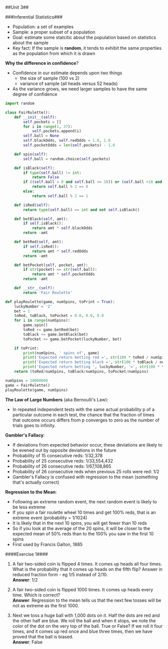 ##Unit 3##

###Inferential Statistics###
* Population: a set of examples
* Sample: a proper subset of a population
* Goal: estimate some statcitic about the population based on statistics about the sample
* Key fact: If the sample is **random**, it tends to exhibit the same properties as the population from which it is drawn

**Why the difference in confidence**?
* Confidence in our estimate depends upon two things
	* the size of sample (100 vs 2)
	* variance of sample (all heads versus 52 heads)
* As the variance grows, we need larger samples to have the same degree of confidence

```python
import random

class FairRulette():
	def __init__(self):
		self.pockets = []
		for i in range(1, 37):
			self.pockets.append(i)
		self.ball = None
		self.blackOdds, self.redOdds = 1.0, 1.0
		self.pocketOdds = len(self.pockets) - 1.0

	def spin(self):
		self.ball = random.choice(self.pockets)

	def isBlack(self):
		if type(self.ball) != int:
			return False
		if ((self.ball > 0 and self.ball <= 10)) or (self.ball >18 and self.ball <=28):
			return self.ball % 2 == 0
		else:
			return self.ball % 2 == 1

	def isRed(self):
		return type(self.ball) == int and not self.isBlack()

	def betBlack(self, amt):
		if self.isBlack():
			return amt * self.blackOdds
		return -amt

	def betRed(self, amt):
		if self.isRed():
			return amt * self.redOdds
		return -amt

	def betPocket(self, pocket, amt):
		if str(pocket) == str(self.ball):
			return amt * self.pocketOdds
		return -amt

	def __str__(self):
		return 'Fair Roulette'

def playRoulette(game, numSpins, toPrint = True):
	luckyNumber = '2'
	bet = 1
	toRed, toBlack, toPocket = 0.0, 0.0, 0.0
	for i in range(numSpins):
		game.spin()
		toRed += game.betRed(bet)
		toBlack += game.betBlack(bet)
		toPocket += game.betPocket(luckyNumber, bet)

	if toPrint:
		print(numSpins, ' spins of', game)
		print('Expected return betting red =', str(100 * toRed / numSpins) + '%')
		print('Expected return betting black =', str(100 * toBlack / numSpins) + '%')
		print('Expected return betting ', luckyNumber, '=', str(100 * toPocket / numSpins) + '%')
	return (toRed/numSpins, toBlack/numSpins, toPocket/numSpins)

numSpins = 10000000
game = FairRulette()
playRoulette(game, numSpins)
```
**The Law of Large Numbers** (aka Bernoulli's Law):
* In repeated independent tests with the same actual probability p of a particular outcome in each test, the chance that the fraction of times that outcome occurs differs from p converges to zero as the number of trials goes to infinity.

**Gambler's Fallacy**:
* If deviations from expected behavior occur, these deviations are likely to be evened out by opposite deviations in the future
* Probability of 15 consecutive reds: 1/32,378
* Probability of 25 consecutive reds: 1/33,554,432
* Probability of 26 consecutive reds: 1/67,108,865
* Probability of 26 consecutive reds when previous 25 rolls were red: 1/2
* Gambler's Fallacy is confused with regression to the mean (something that's actually correct)

**Regression to the Mean**:
* Following an extreme random event, the next random event is likely to be less extreme
* If you spin a fair roulette wheel 10 times and get 100% reds, that is an extreme event (probability = 1/1024)
* It is likely that in the next 10 spins, you will get fewer than 10 reds
* So if you look at the average of the 20 spins, it will be closer to the expected mean of 50% reds than to the 100% you saw in the first 10 spins
* First used by Francis Galton, 1885

####Exercise 1####
1. A fair two-sided coin is flipped 4 times. It comes up heads all four times. What is the probability that it comes up heads on the fifth flip? Answer in reduced fraction form - eg 1/5 instead of 2/10.   
**Answer**: 1/2

2. A fair two-sided coin is flipped 1000 times. It comes up heads every time. Which is correct?  
**Answer**: Regression to the mean tells us that the next few tosses will be not as extreme as the first 1000.

3. Next we toss a huge ball with 1,000 dots on it. Half the dots are red and the other half are blue. We roll the ball and when it stops, we note the color of the dot on the very top of the ball.
True or False? If we roll it four times, and it comes up red once and blue three times, then we have proved that the ball is biased.  
**Answer**: False